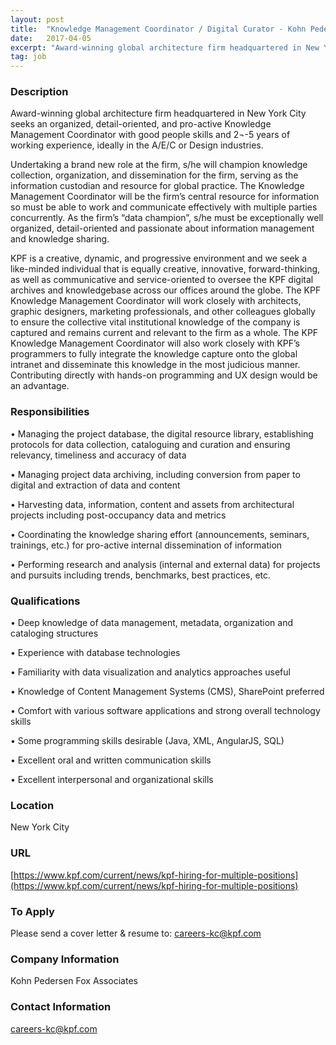 ```yaml
---
layout: post
title:  "Knowledge Management Coordinator / Digital Curator - Kohn Pedersen Fox Associates "
date:   2017-04-05
excerpt: "Award-winning global architecture firm headquartered in New York City seeks an organized, detail-oriented, and pro-active Knowledge Management Coordinator with good people skills and 2¬-5 years of working experience, ideally in the A/E/C or Design industries. Undertaking a brand new role at the firm, s/he will champion knowledge collection, organization, and..."
tag: job
---
```


### Description   

Award-winning global architecture firm headquartered in New York City seeks an organized, detail-oriented, and pro-active Knowledge Management Coordinator with good people skills and 2¬-5 years of working experience, ideally in the A/E/C or Design industries.

Undertaking a brand new role at the firm, s/he will champion knowledge collection, organization, and dissemination for the firm, serving as the information custodian and resource for global practice. The Knowledge Management Coordinator will be the firm’s central resource for information so must be able to work and communicate effectively with multiple parties concurrently. As the firm’s “data champion”, s/he must be exceptionally well organized, detail-oriented and passionate about information management and knowledge sharing. 

KPF is a creative, dynamic, and progressive environment and we seek a like-minded individual that is equally creative, innovative, forward-thinking, as well as communicative and service-oriented to oversee the KPF digital archives and knowledgebase across our offices around the globe. The KPF Knowledge Management Coordinator will work closely with architects, graphic designers, marketing professionals, and other colleagues globally to ensure the collective vital institutional knowledge of the company is captured and remains current and relevant to the firm as a whole. The KPF Knowledge Management Coordinator will also work closely with KPF’s programmers to fully integrate the knowledge capture onto the global intranet and disseminate this knowledge in the most judicious manner. Contributing directly with hands-on programming and UX design would be an advantage. 


### Responsibilities   


• 	Managing the project database, the digital resource library, establishing protocols for data collection, cataloguing and curation and ensuring relevancy, timeliness and accuracy of data

• 	Managing project data archiving, including conversion from paper to digital and extraction of data and content

• 	Harvesting data, information, content and assets from architectural projects including post-occupancy data and metrics

• 	Coordinating the knowledge sharing effort (announcements, seminars, trainings, etc.) for pro-active internal dissemination of information

• 	Performing research and analysis (internal and external data) for projects and pursuits including trends, benchmarks, best practices, etc.



### Qualifications   


• 	Deep knowledge of data management, metadata, organization and cataloging structures

• 	Experience with database technologies

• 	Familiarity with data visualization and analytics approaches useful

• 	Knowledge of Content Management Systems (CMS), SharePoint preferred

• 	Comfort with various software applications and strong overall technology skills

• 	Some programming skills desirable (Java, XML, AngularJS, SQL)

• 	Excellent oral and written communication skills

• 	Excellent interpersonal and organizational skills 





### Location   

New York City


### URL   

[https://www.kpf.com/current/news/kpf-hiring-for-multiple-positions](https://www.kpf.com/current/news/kpf-hiring-for-multiple-positions)

### To Apply   

Please send a cover letter & resume to: careers-kc@kpf.com


### Company Information   

Kohn Pedersen Fox Associates 


### Contact Information   

careers-kc@kpf.com

